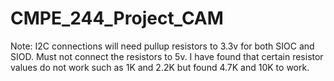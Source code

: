 # CMPE_244_Project_CAM

Note:
I2C connections will need pullup resistors to 3.3v for both SIOC and SIOD.
 Must not connect the resistors to 5v.
I have found that certain resistor values do not work such as 1K and 2.2K but found 4.7K and 10K to work.
